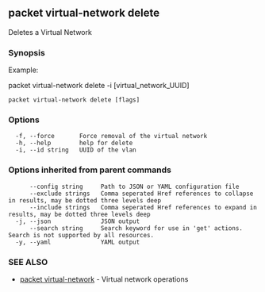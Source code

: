 ## packet virtual-network delete

Deletes a Virtual Network

### Synopsis

Example:

packet virtual-network delete -i [virtual_network_UUID]

	

```
packet virtual-network delete [flags]
```

### Options

```
  -f, --force       Force removal of the virtual network
  -h, --help        help for delete
  -i, --id string   UUID of the vlan
```

### Options inherited from parent commands

```
      --config string     Path to JSON or YAML configuration file
      --exclude strings   Comma seperated Href references to collapse in results, may be dotted three levels deep
      --include strings   Comma seperated Href references to expand in results, may be dotted three levels deep
  -j, --json              JSON output
      --search string     Search keyword for use in 'get' actions. Search is not supported by all resources.
  -y, --yaml              YAML output
```

### SEE ALSO

* [packet virtual-network](packet_virtual-network.md)	 - Virtual network operations

